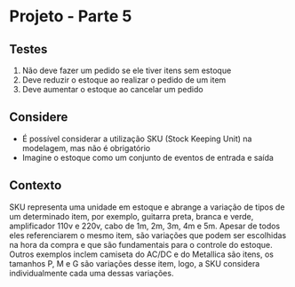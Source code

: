 # Projeto - Parte 5

## Testes

1. Não deve fazer um pedido se ele tiver itens sem estoque
2. Deve reduzir o estoque ao realizar o pedido de um item
3. Deve aumentar o estoque ao cancelar um pedido

## Considere
- É possível considerar a utilização SKU (Stock Keeping Unit) na modelagem, mas não é obrigatório
- Imagine o estoque como um conjunto de eventos de entrada e saída

## Contexto

SKU representa uma unidade em estoque e abrange a variação de tipos de um determinado item, por exemplo, guitarra preta, branca e verde, amplificador 110v e 220v, cabo de 1m, 2m, 3m, 4m e 5m. Apesar de todos eles referenciarem o mesmo item, são variações que podem ser escolhidas na hora da compra e que são fundamentais para o controle do estoque. Outros exemplos inclem camiseta do AC/DC e do Metallica são itens, os tamanhos P, M e G são variações desse item, logo, a SKU considera individualmente cada uma dessas variações.
